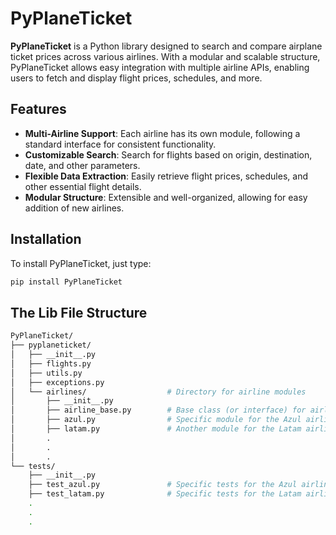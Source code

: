 # PyPlaneTicket

**PyPlaneTicket** is a Python library designed to search and compare airplane ticket prices across various airlines. With a modular and scalable structure, PyPlaneTicket allows easy integration with multiple airline APIs, enabling users to fetch and display flight prices, schedules, and more.

## Features

- **Multi-Airline Support**: Each airline has its own module, following a standard interface for consistent functionality.
- **Customizable Search**: Search for flights based on origin, destination, date, and other parameters.
- **Flexible Data Extraction**: Easily retrieve flight prices, schedules, and other essential flight details.
- **Modular Structure**: Extensible and well-organized, allowing for easy addition of new airlines.

## Installation

To install PyPlaneTicket, just type:

```bash
pip install PyPlaneTicket
```

## The Lib File Structure

```bash
PyPlaneTicket/
├── pyplaneticket/
│   ├── __init__.py
│   ├── flights.py
│   ├── utils.py
│   ├── exceptions.py
│   └── airlines/                  # Directory for airline modules
│       ├── __init__.py
│       ├── airline_base.py        # Base class (or interface) for airlines
│       ├── azul.py                # Specific module for the Azul airline (Azul)
│       ├── latam.py               # Another module for the Latam airline(Latam)
│       .
│       .
│       .
└── tests/
    ├── __init__.py
    ├── test_azul.py               # Specific tests for the Azul airline
    ├── test_latam.py              # Specific tests for the Latam airline
    .
    .
    .
```

